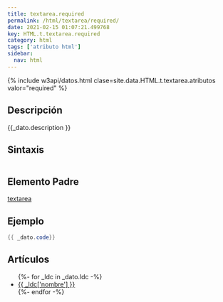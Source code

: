 ```yaml
---
title: textarea.required
permalink: /html/textarea/required/
date: 2021-02-15 01:07:21.499768
key: HTML.t.textarea.required
category: html
tags: ['atributo html']
sidebar: 
  nav: html
---
```


{% include w3api/datos.html clase=site.data.HTML.t.textarea.atributos valor="required" %}

## Descripción
{{_dato.description }}

## Sintaxis
~~~html
~~~

## Elemento Padre
[textarea](/html/textarea/)

## Ejemplo
~~~java
{{ _dato.code}}
~~~

## Artículos
<ul>
{%- for _ldc in _dato.ldc -%}
   <li>
       <a href="{{_ldc['url'] }}">{{ _ldc['nombre'] }}</a>
   </li>
{%- endfor -%}
</ul>
